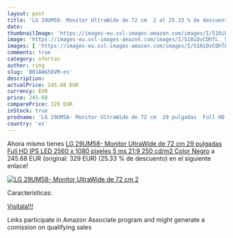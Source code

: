 ```yaml
---
layout: post
title: 'LG 29UM58- Monitor UltraWide de 72 cm  2 al 25.33 % de descuento'
date: 
thumbnailImage: 'https://images-eu.ssl-images-amazon.com/images/I/510iDvCQhTL._SL200_.jpg'
image: 'https://images-eu.ssl-images-amazon.com/images/I/510iDvCQhTL._SL200_.jpg'
images: [ 'https://images-eu.ssl-images-amazon.com/images/I/510iDvCQhTL._SL200_.jpg' ]
comments: true
category: ofertas
author: ring
slug: 'B01AWG58VM-es'
description:
actualPrice: 245.68 EUR
currency: EUR
price: 245.68
comparePrice: 329 EUR
inStock: true
prodname: 'LG 29UM58- Monitor UltraWide de 72 cm  29 pulgadas  Full HD  IPS  LED  2560 x 1080 pixeles  5 ms  21:9  250 cd/m2  Color Negro'
country: 'es'
---
```


Ahora mismo tienes [LG 29UM58- Monitor UltraWide de 72 cm  29 pulgadas  Full HD  IPS  LED  2560 x 1080 pixeles  5 ms  21:9  250 cd/m2  Color Negro](https://www.amazon.es/dp/B01AWG58VM/?tag=tolees-21) a 245.68 EUR (original: 329 EUR) (25.33 %  de descuento) en el siguiente enlace!

[![LG 29UM58- Monitor UltraWide de 72 cm  2](https://images-eu.ssl-images-amazon.com/images/I/510iDvCQhTL._SL200_.jpg)](https://www.amazon.es/dp/B01AWG58VM/?tag=tolees-21)

Características:


[Visítala!!!](https://www.amazon.es/dp/B01AWG58VM/?tag=tolees-21)

Links participate in Amazon Associate program and might generate a comission on qualifying sales
